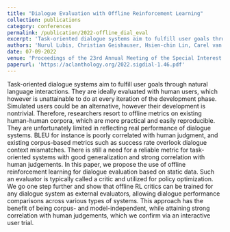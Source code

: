 ```yaml
---
title: "Dialogue Evaluation with Offline Reinforcement Learning"
collection: publications
category: conferences
permalink: /publication/2022-offline_dial_eval
excerpt: 'Task-oriented dialogue systems aim to fulfill user goals through natural language interactions. They are ideally evaluated with human users, which however is unattainable to do at every iteration of the development phase. Simulated users could be an alternative, however their development is nontrivial. Therefore, researchers resort to offline metrics on existing human-human corpora, which are more practical and easily reproducible. They are unfortunately limited in reflecting real performance of dialogue systems. BLEU for instance is poorly correlated with human judgment, and existing corpus-based metrics such as success rate overlook dialogue context mismatches. There is still a need for a reliable metric for task-oriented systems with good generalization and strong correlation with human judgements. In this paper, we propose the use of offline reinforcement learning for dialogue evaluation based on static data. Such an evaluator is typically called a critic and utilized for policy optimization. We go one step further and show that offline RL critics can be trained for any dialogue system as external evaluators, allowing dialogue performance comparisons across various types of systems. This approach has the benefit of being corpus- and model-independent, while attaining strong correlation with human judgements, which we confirm via an interactive user trial.'
authors: 'Nurul Lubis, Christian Geishauser, Hsien-chin Lin, Carel van Niekerk, Michael Heck, Shutong Feng and Milica Gašić'
date: 07-09-2022
venue: 'Proceedings of the 23rd Annual Meeting of the Special Interest Group on Discourse and Dialogue (SigDial 2022)'
paperurl: 'https://aclanthology.org/2022.sigdial-1.46.pdf'
---
```

Task-oriented dialogue systems aim to fulfill user goals through natural language interactions. They are ideally evaluated with human users, which however is unattainable to do at every iteration of the development phase. Simulated users could be an alternative, however their development is nontrivial. Therefore, researchers resort to offline metrics on existing human-human corpora, which are more practical and easily reproducible. They are unfortunately limited in reflecting real performance of dialogue systems. BLEU for instance is poorly correlated with human judgment, and existing corpus-based metrics such as success rate overlook dialogue context mismatches. There is still a need for a reliable metric for task-oriented systems with good generalization and strong correlation with human judgements. In this paper, we propose the use of offline reinforcement learning for dialogue evaluation based on static data. Such an evaluator is typically called a critic and utilized for policy optimization. We go one step further and show that offline RL critics can be trained for any dialogue system as external evaluators, allowing dialogue performance comparisons across various types of systems. This approach has the benefit of being corpus- and model-independent, while attaining strong correlation with human judgements, which we confirm via an interactive user trial.
